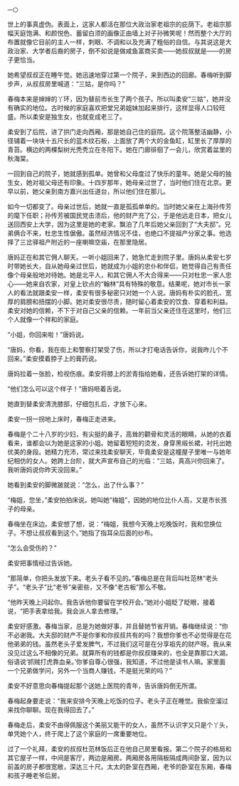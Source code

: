    一〇 

   世上的事真虚伪。表面上，这家人都活在那位大政治家老祖宗的庇荫下。老祖宗那幅天庭饱满、和颜悦色、蓄留白须的画像正由墙上对子孙微笑呢！然而整个大厅的布置就像它目前的主人一样，刺眼、不调和以及充满了粗俗的自信。与其说这是大政治家、大学者后裔的房子，倒不如说是做咸鱼富商买卖——她叔叔就是——的房子更恰当。

   她希望叔叔正在睡午觉。她迅速地穿过第一个院子，来到西边的回廊。春梅听到脚步声，从叔叔房里喊道：“三姑，是你吗？”

   春梅本来是婶婶的丫环，因为替前市长生了两个孩子。所以叫柔安“三姑”，她并没有确实的地位。古时候的家庭喜欢把堂兄弟姐妹加起来排行，这样显得人口较旺盛。所以柔安是独生女，也就变成老三了。

   柔安到了后院，进了拱门走向西厢，那是她自己住的庭院。这个院落整洁幽静，小径铺着一块块十五尺长的蓝木纹石板，上面放了两个大的金鱼缸，缸里长了厚厚的青苔。横边的两棵梨树光秃秃立在冬阳下。她在门廊徘徊了一会儿，欣赏着盆里的秋海棠。

   一回到自己的院子，她就感到孤单。她曾和父母度过了快乐的童年。她是父母的独生女，她对祖父母还有印象。十四岁那年，她母亲过世了，当时他们住在北京。更早以前，她父亲到南方嘉兴出任道台，所以他们住在那儿。

   如今一切都变了。母亲过世后，她就一直是孤孤单单的。当时她父亲在上海孙传芳的麾下任职；孙传芳被国民党击溃后，他的财产充了公，于是他远走日本，把女儿送回西安上大学，因为这里是她的老家。飘泊了几年后她父亲回到了“大夫邸”。兄弟俩合不来，杜忠生性倨傲。虽然经济情况不佳，也绝口不提祖产分家之事。他选择了三岔驿祖产附近的一座喇嘛空庙，在那里隐居。

   唐妈正在和其它佣人聊天。一听小姐回来了，她急忙走到院子里。唐妈从柔安七岁时带她长大，自从她母亲过世后，她就成为小姐的忠仆和伴侣，她觉得自己有责任像个母亲般地对待她。她是北平人，和其它佣人不大合得来——只对杜忠一家人忠心——她来自农家，对皇上钦点的“翰林”具有特殊的敬意。结果呢，她对市长一家人的看法就跟柔安一样，柔安有很多秘密只对她一个人说。唐妈有朴实的脸孔、宽厚的肩膀和扭摆的小脚。她对柔安很尽责，随时留心着柔安的饮食、穿着和利益。柔安对她的信赖，不下于对自己父亲的信赖。一年前当父亲还住在这里时，他们三个人就像一个祥和的家庭。

   “小姐，你回来啦！”唐妈说。

   “唐妈，你看，我在街上和警察打架受了伤，所以才打电话告诉你，说我昨儿个不回来。”柔安摸着脖子上的膏药说。

   唐妈拉着一张脸，检视伤痕。柔安将膝上的淤青指给她看，还告诉她打架的详情。

   “他们怎么可以这个样子！”唐妈咂着舌说。

   她直到替柔安清洗膝部，仔细包扎后，才放下心来。

   柔安一拐一拐地上床时，春梅正走进来。

   春梅是个二十八岁的少妇，有尖挺的鼻子，高耸的颧骨和灵活的眼睛，从她的衣着看来，谁都会以为她是这家的小姐。她留着短短的烫发，身穿黑缎长裙，衬托出她优美的身段。她精力充沛，常过来找柔安聊天，毕竟柔安是这幢屋子里唯一与她年纪相仿的女人。她跨上台阶，就大声宣布自己的光临：“三姑，真高兴你回来了。我听唐妈说你昨天没回来。”

   她看到柔安的脚微跛就说：“怎么，出了什么事？”

   “梅姐，您坐，”柔安拍拍床说。她叫她“梅姐”，因她的地位比仆人高，又是市长孩子的母亲。

   春梅坐在床边。柔安想了想，说：“梅姐，我想今天晚上吃晚饭时，我和您换位子。不想让叔叔看到这个。”她指了指耳朵后面的纱布。

   “怎么会受伤的？”

   柔安把事情经过告诉她。

   “那简单，你把头发放下来。老头子看不见的。”春梅总是在背后叫杜范林“老头子”。“老头子”比“老爷”亲密些，又不像“老古板”那么不敬。

   “他昨天晚上问起你。我告诉他你要留在学校开会。”她对小姐眨了眨眼，接着说，“把手表拿给我。我会派人拿去修理。”

   柔安好感激。春梅当家，总是为她做好事，并且替她节省开销。春梅继续说：“你不必谢我。大夫邸的财产不是你爹和你叔叔共有的吗？我想你爹也不必觉得是在花他弟弟的钱。虽然老头子爱发脾气，不过我们这可是在分享祖先的财产呀。我从来没见过这么不相像的兄弟。就算所有的钱都是你叔叔赚来的，也全是靠那口大湖。俗语说‘抓贼打虎靠血亲。’你爹自尊心很强，我知道，不过他是读书人嘛。家里面一个兄弟做学问，另外一个当商人赚钱，不是挺光荣的吗？”

   柔安不好意思向春梅提起那个送她上医院的青年，告诉唐妈倒无所谓。

   春梅起身要走说：“我来安排今天晚上吃饭的位子。老头子正在睡觉。我偷空溜过来找你聊聊。现在我得回去了。”

   春梅走后，柔安不由得佩服这个美丽又能干的女人，虽然不认识字又只是个丫头，单凭她个人，终于爬上了这个家庭的一席重要地位。

   过了一个礼拜，柔安的叔叔杜范林饭后正在他自己房里看报。第二个院子的格局和其它屋子一样，中间是客厅，两边是厢房。两厢房各用隔板隔成两间卧室，因为以前盖的房子都很宽敞，深达三十尺。太太的卧室在西厢，老爷的卧室在东厢，春梅和孩子睡老爷后房。

